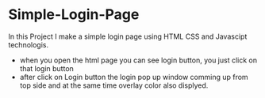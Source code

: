 # Simple-Login-Page
In this Project I make a simple login page using HTML CSS and Javascipt technologis.
 - when you open the html page you can see login button, you just click on that login button 
 - after click on Login button the login pop up window comming up from top side and at the same time overlay color also displyed.
